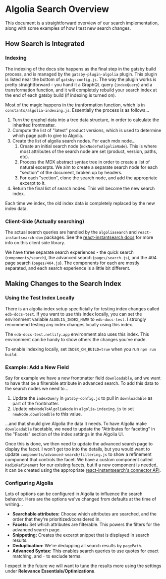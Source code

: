 # Algolia Search Overview

This document is a straightforward overview of our search implementation, along with some examples of how I test new search changes.

## How Search is Integrated

### Indexing

The indexing of the docs site happens as the final step in the gatsby build process, and is managed by the `gatsby-plugin-algolia` plugin. This plugin is listed near the bottom of `gatsby-config.js`. The way the plugin works is pretty straightforward - you hand it a GraphQL query (`indexQuery`) and a transformation function, and it will completely rebuild your search index at the end of each gatsby build (if indexing is turned on).

Most of the magic happens in the tranformation function, which is in `constants/algolia-indexing.js`. Essentially the process is as follows...

1. Turn the graphql data into a tree data structure, in order to calculate the inherited frontmatter.
1. Compute the list of "latest" product versions, which is used to determine which page path to give to Algolia.
1. Create the list of algolia search nodes. For each mdx node...
   1. Create an initial search node (`mdxNodeToAlgoliaNode`). This is where most attributes of the search node are set (product, version, paths, etc).
   1. Process the MDX abstract syntax tree in order to create a list of natural excerpts. We aim to create a separate search node for each "section" of the document, broken up by headers.
   1. For each "section", clone the search node, and add the appropriate excerpt to it.
1. Return the final list of search nodes. This will become the new search index.

Each time we index, the old index data is completely replaced by the new index data.

### Client-Side (Actually searching)

The actual search queries are handled by the `algoliasearch` and `react-instantsearch-dom` packages. See the [react-instantsearch docs](https://www.algolia.com/doc/api-reference/widgets/instantsearch/react/) for more info on this client side library.

We have three separate search experiences - the quick search (`components/search`), the advanced search (`pages/search.js`), and the 404 page search (`pages/404.js`). The components for each are mostly separated, and each search experience is a little bit different.

## Making Changes to the Search Index

### Using the Test Index Locally

There is an algolia index setup specificially for testing index changes called `edb-docs-test`. If you want to use this index locally, you can set the environment variable `ALGOLIA_INDEX_NAME` to `edb-docs-test`. I strongly recommend testing any index changes locally using this index.

The `edb-docs-test.netlify.app` environment also uses this index. This environment can be handy to show others the changes you've made.

To enable indexing locally, set `INDEX_ON_BUILD=true` when you run `npm run build`.

### Example: Add a New Field

Say for example we have a new frontmatter field `downloadable`, and we want to have that be a filterable attribute in advanced search. To add this data to the search nodes we need to...

1. Update the `indexQuery` in `gatsby-config.js` to pull in `downloadable` as part of the frontmatter.
1. Update `mdxNodeToAlgoliaNode` in `algolia-indexing.js` to set `newNode.downloadble` to this value.

...and that should give Algolia the data it needs. To have Algolia make `downloadable` facetable, we need to update the "Attributes for faceting" in the "Facets" section of the index settings in the Algolia UI.

Once this is done, we then need to update the advanced search page to display the facet. I won't get too into the details, but you would want to update `components/advanced-search/filtering.js` to show a refinement component that controls the facet. We have a custom component called `RadioRefinement` for our existing facets, but if a new component is needed, it can be created using the appropriate [react-instantsearch's connector API](https://www.algolia.com/doc/api-reference/widgets/refinement-list/react/#connector).

### Configuring Algolia

Lots of options can be configured in Algolia to influence the search behavior. Here are the options we've changed from defaults at the time of writing...

- **Searchable attributes:** Choose which attributes are searched, and the order that they're prioritized/considered in.
- **Facets:** Set which attributes are filterable. This powers the filters for the advanced search page.
- **Snippeting:** Creates the excerpt snippet that is displayed in search results.
- **Deduplication:** We're dedupping all search results by `pagePath`.
- **Advanced Syntax:** This enables search queries to use quotes for exact matching, and `-` to exclude terms.

I expect in the future we will want to tune the results more using the settings under **Relevance Essentials/Optimizations**.
